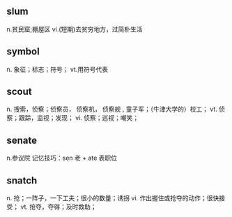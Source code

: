 ## slum 
n.贫民窟;棚屋区
vi.(短期)去贫穷地方，过简朴生活

## symbol
n. 象征；标志；符号；
vt.用符号代表

## scout
n. 搜索，侦察；侦察员， 侦察机， 侦察舰 , 童子军；（牛津大学的）校工；
vt. 侦察；跟踪，监视；发现；
vi. 侦察；巡视；嘲笑；

## senate
n.参议院
记忆技巧：sen 老 + ate 表职位

## snatch
n. 抢；一阵子，一下工夫；很小的数量；诱拐
vi. 作出握住或抢夺的动作；很快接受；
vt. 抢夺，夺得；及时救助；
